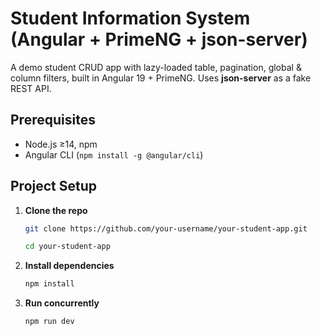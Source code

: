 # Student Information System (Angular + PrimeNG + json-server)

A demo student CRUD app with lazy-loaded table, pagination, global & column filters, built in Angular 19 + PrimeNG. Uses **json-server** as a fake REST API.

## Prerequisites

- Node.js ≥14, npm
- Angular CLI (`npm install -g @angular/cli`)

## Project Setup

1. **Clone the repo**

   ```bash
   git clone https://github.com/your-username/your-student-app.git

   cd your-student-app
   ```

2. **Install dependencies**

   ```bash
   npm install
   ```

3. **Run concurrently**

   ```bash
   npm run dev
   ```
